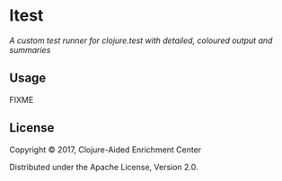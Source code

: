 # ltest

*A custom test runner for clojure.test with detailed, coloured output and summaries*

## Usage

FIXME

## License

Copyright © 2017, Clojure-Aided Enrichment Center

Distributed under the Apache License, Version 2.0.
